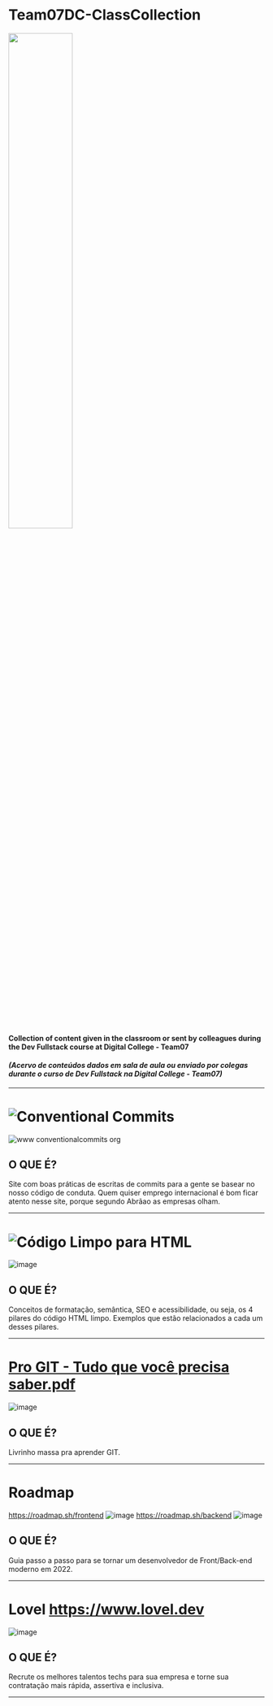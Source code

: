 # Team07DC-ClassCollection
<img width="50%" align="justify" src="https://user-images.githubusercontent.com/112489130/199324704-605a7e14-5dcb-412c-bd82-a8c6f4c87c24.gif"> </img>
#### Collection of content given in the classroom or sent by colleagues during the Dev Fullstack course at Digital College - Team07
#### *(Acervo de conteúdos dados em sala de aula ou enviado por colegas durante o curso de Dev Fullstack na Digital College - Team07)*
<hr>

# ![Conventional Commits](https://www.conventionalcommits.org/en/v1.0.0)
![www conventionalcommits org](https://user-images.githubusercontent.com/112489130/199321935-a0022976-8f6d-4674-bb0a-fce2f35b9ca2.png)
## O QUE É?
Site com boas práticas de escritas de commits para a gente se basear no nosso código de conduta. Quem quiser emprego internacional é bom ficar atento nesse site, porque segundo Abrãao as empresas olham.
<hr>

# ![Código Limpo para HTML](https://www.linkedin.com/pulse/c%25C3%25B3digo-limpo-para-html-leticia-coelho/?trackingId=vKLIrt5kQQeAIORq%2BIrCwQ%3D%3D)
![image](https://user-images.githubusercontent.com/112489130/199331271-c27a88b2-3c27-4708-8865-e4dd882aea74.png)
## O QUE É?
Conceitos de formatação, semântica, SEO e acessibilidade, ou seja, os 4 pilares do código HTML limpo. Exemplos que estão relacionados a cada um desses pilares.
<hr>

# [Pro GIT - Tudo que você precisa saber.pdf](https://github.com/mikaelmonteirodev/Team07DC-ClassCollection/files/9913715/Pro.GIT.-.Tudo.que.voce.precisa.saber.pdf)
![image](https://user-images.githubusercontent.com/112489130/199332653-3df7b788-50e2-4aaf-9750-a9fe7ab35ca4.png)
## O QUE É?
Livrinho massa pra aprender GIT.
<hr>

# Roadmap
https://roadmap.sh/frontend ![image](https://user-images.githubusercontent.com/112489130/199334146-3338ff13-1b5e-412a-ad25-1a35e3913b39.png)
https://roadmap.sh/backend ![image](https://user-images.githubusercontent.com/112489130/199334186-4a15b40a-db2e-4048-b260-738eea9bb2c7.png)
## O QUE É?
Guia passo a passo para se tornar um desenvolvedor de Front/Back-end moderno em 2022.
<hr>

# Lovel https://www.lovel.dev
![image](https://user-images.githubusercontent.com/112489130/199335079-5e8f7605-c6b1-4c3d-babf-0d61e19356ee.png)
## O QUE É?
Recrute os melhores talentos techs para sua empresa e torne sua contratação mais rápida, assertiva e inclusiva.
<hr>

